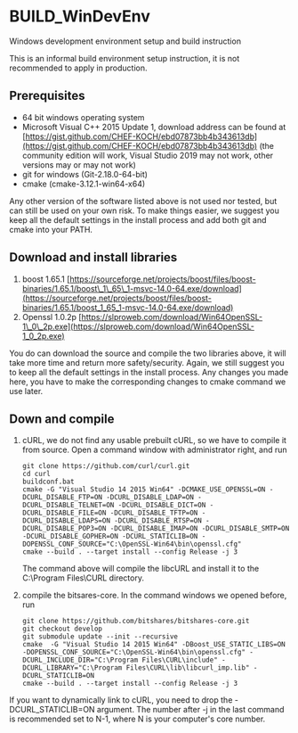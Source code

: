 # BUILD\_WinDevEnv

Windows development environment setup and build instruction

This is an informal build environment setup instruction, it is not recommended to apply in production.

## Prerequisites

* 64 bit windows operating system
* Microsoft Visual C++ 2015 Update 1, download address can be found at [https://gist.github.com/CHEF-KOCH/ebd07873bb4b343613db](https://gist.github.com/CHEF-KOCH/ebd07873bb4b343613db) \(the community edition will work, Visual Studio 2019 may not work, other versions may or may not work\)
* git for windows \(Git-2.18.0-64-bit\)
* cmake \(cmake-3.12.1-win64-x64\)

Any other version of the software listed above is not used nor tested, but can still be used on your own risk. To make things easier, we suggest you keep all the default settings in the install process and add both git and cmake into your PATH.

## Download and install libraries

1. boost 1.65.1 [https://sourceforge.net/projects/boost/files/boost-binaries/1.65.1/boost\_1\_65\_1-msvc-14.0-64.exe/download](https://sourceforge.net/projects/boost/files/boost-binaries/1.65.1/boost_1_65_1-msvc-14.0-64.exe/download)
2. Openssl 1.0.2p  [https://slproweb.com/download/Win64OpenSSL-1\_0\_2p.exe](https://slproweb.com/download/Win64OpenSSL-1_0_2p.exe)

You do can download the source and compile the two libraries above, it will take more time and return more safety/security. Again, we still suggest you to keep all the default settings in the install process. Any changes you made here, you have to make the corresponding changes to cmake command we use later.

## Down and compile

1. cURL, we do not find any usable prebuilt cURL, so we have to compile it from source. Open a command window with administrator right, and run

   ```text
   git clone https://github.com/curl/curl.git
   cd curl
   buildconf.bat
   cmake -G "Visual Studio 14 2015 Win64" -DCMAKE_USE_OPENSSL=ON -DCURL_DISABLE_FTP=ON -DCURL_DISABLE_LDAP=ON -DCURL_DISABLE_TELNET=ON -DCURL_DISABLE_DICT=ON -DCURL_DISABLE_FILE=ON -DCURL_DISABLE_TFTP=ON -DCURL_DISABLE_LDAPS=ON -DCURL_DISABLE_RTSP=ON -DCURL_DISABLE_POP3=ON -DCURL_DISABLE_IMAP=ON -DCURL_DISABLE_SMTP=ON -DCURL_DISABLE_GOPHER=ON -DCURL_STATICLIB=ON -DOPENSSL_CONF_SOURCE="C:\OpenSSL-Win64\bin\openssl.cfg"
   cmake --build . --target install --config Release -j 3
   ```

   The command above will compile the libcURL and install it to the C:\Program Files\CURL directory.

2. compile the bitsares-core. In the command windows we opened before, run

   ```text
   git clone https://github.com/bitshares/bitshares-core.git
   git checkout develop
   git submodule update --init --recursive
   cmake  -G "Visual Studio 14 2015 Win64" -DBoost_USE_STATIC_LIBS=ON -DOPENSSL_CONF_SOURCE="C:\OpenSSL-Win64\bin\openssl.cfg" -DCURL_INCLUDE_DIR="C:\Program Files\CURL\include" -DCURL_LIBRARY="C:\Program Files\CURL\lib\libcurl_imp.lib" -DCURL_STATICLIB=ON
   cmake --build . --target install --config Release -j 3
   ```

If you want to dynamically link to cURL, you need to drop the -DCURL\_STATICLIB=ON argument. The number after -j in the last command is recommended set to N-1, where N is your computer's core number.

